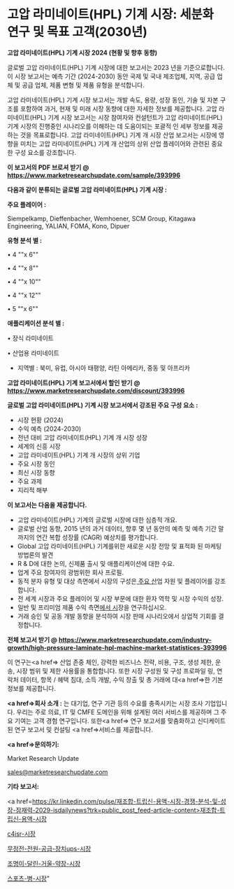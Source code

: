 # 고압 라미네이트(HPL) 기계 시장: 세분화 연구 및 목표 고객(2030년)

<strong>고압 라미네이트(HPL) 기계 시장 2024 (현황 및 향후 동향)</strong>

글로벌 고압 라미네이트(HPL) 기계 시장에 대한 보고서는 2023 년을 기준으로합니다.이 시장 보고서는 예측 기간 (2024-2030) 동안 국제 및 국내 제조업체, 지역, 공급 업체 및 공급 업체, 제품 변형 및 제품 유형을 분석합니다.

고압 라미네이트(HPL) 기계 시장 보고서는 개발 속도, 용량, 성장 동인, 기술 및 자본 구조를 포함하여 과거, 현재 및 미래 시장 동향에 대한 자세한 정보를 제공합니다. 고압 라미네이트(HPL) 기계 시장 보고서는 시장 참여자와 컨설턴트가 고압 라미네이트(HPL) 기계 시장의 진행중인 시나리오를 이해하는 데 도움이되는 포괄적 인 세부 정보를 제공하는 것을 목표로합니다. 고압 라미네이트(HPL) 기계 개 시장 산업 보고서는 시장에 영향을 미치는 고압 라미네이트(HPL) 기계 개 산업의 상위 산업 플레이어와 관련된 중요한 구성 요소를 강조합니다.



<strong>이 보고서의 PDF 브로셔 받기 @ <a href=https://www.marketresearchupdate.com/sample/393996>https://www.marketresearchupdate.com/sample/393996</a></strong>



<strong>다음과 같이 분류되는 글로벌 고압 라미네이트(HPL) 기계 시장 :</strong>



<strong>주요 플레이어 :</strong>

Siempelkamp, Dieffenbacher, Wemhoener, SCM Group, Kitagawa Engineering, YALIAN, FOMA, Kono, Dipuer



<strong>유형 분석 별 :</strong>

• 4 ""x 6""

• 4 ""x 8""

• 4 ""x 10""

• 4 ""x 12""

• 5 ""x 6""



<strong>애플리케이션 분석 별 :</strong>

• 장식 라미네이트

• 산업용 라미네이트

<ul>
  <li>지역별 : 북미, 유럽, 아시아 태평양, 라틴 아메리카, 중동 및 아프리카</li>
</ul>


<strong>고압 라미네이트(HPL) 기계 보고서에서 할인 받기 @ <a href=https://www.marketresearchupdate.com/discount/393996>https://www.marketresearchupdate.com/discount/393996</a></strong>



<strong>글로벌 고압 라미네이트(HPL) 기계 시장 보고서에서 강조된 주요 구성 요소 :</strong>
<ul>
  <li>시장 현황 (2024)</li>
  <li>수익 예측 (2024-2030)</li>
  <li>전년 대비 고압 라미네이트(HPL) 기계 개 시장 성장</li>
  <li>세계의 신흥 시장</li>
  <li>고압 라미네이트(HPL) 기계 개 시장의 상위 기업</li>
  <li>주요 시장 동인</li>
  <li>최신 시장 동향</li>
  <li>주요 과제</li>
  <li>지리적 해부</li>
</ul>


<strong>이 보고서는 다음을 제공합니다.</strong>
<ul>
  <li>고압 라미네이트(HPL) 기계의 글로벌 시장에 대한 심층적 개요.</li>
  <li>글로벌 산업 동향, 2015 년의 과거 데이터, 향후 몇 년 동안의 예측 및 예측 기간 말까지의 연간 복합 성장률 (CAGR) 예상치를 평가합니다.</li>
  <li>Global 고압 라미네이트(HPL) 기계를위한 새로운 시장 전망 및 표적화 된 마케팅 방법론의 발견</li>
  <li>R &amp; D에 대한 논의, 신제품 출시 및 애플리케이션에 대한 수요.</li>
  <li>업계 주요 참여자의 광범위한 회사 프로필.</li>
  <li>동적 분자 유형 및 대상 측면에서 시장의 구성은<a href=> 주요 산</a>업 자원 및 플레이어를 강조합니다.</li>
  <li>전 세계 시장과 주요 플레이어 및 시장 부문에 대한 환자 역학 및 시장 수익의 성장.</li>
  <li>일반 및 프리미엄 제품 수익 측면<a href=>에서 시</a>장을 연구하십시오.</li>
  <li>거래 승인 및 공동 개발 동향을 분석하여 시장 판매 시나리오에서 상업적 기회를 결정합니다.</li>
</ul>



<strong>전체 보고서 받기 @ <a href=https://www.marketresearchupdate.com/industry-growth/high-pressure-laminate-hpl-machine-market-statistices-393996>https://www.marketresearchupdate.com/industry-growth/high-pressure-laminate-hpl-machine-market-statistices-393996</a></strong>

이 연구는<a href=> 산업 존중</a> 체인, 강력한 비즈니스 전략, 비용, 구조, 생성 제한, 운송, 시장 범위 및 제한 사용률을 통합합니다. 또한 시장 구성원 및 구성 프로파일 링, 연락처 데이터, 항목 / 혜택 침대, 소득 개발, 수익 창출 및 총 거래에 대<a href=>한 기본 </a>정보를 제공합니다.



<strong><a href=>회사 소</a>개 :</strong>
는 대기업, 연구 기관 등의 수요를 충족시키는 시장 조사 기업입니다. 우리는 주로 의료, IT 및 CMFE 도메인을 위해 설계된 여러 서비스를 제공하며 그 주요 기여는 고객 경험 연구입니다. 또한<a href=> 연구 보</a>고서를 맞춤화하고 신디케이트 된 연구 보고서 및 컨설팅 <a href=>서비스</a>를 제공합니다.



<strong><a href=>문의하기:</a></strong>

Market Research Update

sales@marketresearchupdate.com



<strong>기타 보고서:</strong>

<a href=https://kr.linkedin.com/pulse/재조합-트립신-용액-시장-경쟁-분석-및-성장-잠재력-2029-isdailynews?trk=public_post_feed-article-content>재조합-트립신-용액-시장</a>

<a href=https://www.linkedin.com/pulse/c4isr-시장-동향-및-성장-전망-trendsetters-talk-360-analysis/>c4isr-시장</a>

<a href=https://www.linkedin.com/pulse/무정전-전원-공급-장치ups-시장-경쟁-분석-및-성장-잠재력-2029-isdailynews-wnswf/>무정전-전원-공급-장치ups-시장</a>

<a href=https://www.linkedin.com/pulse/조명이-달린-거울-약장-시장-경쟁-분석-및-성장-잠재력-2029-analytics-alchemy-360-analysis-bi9sf/>조명이-달린-거울-약장-시장</a>

<a href=https://www.linkedin.com/pulse/스포츠-병-시장-경쟁-분석-및-성장-잠재력-2030-market-matrix-musings-analysis-5vemc/>스포츠-병-시장</a>"
